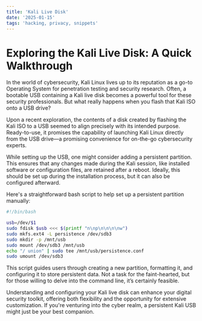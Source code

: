 ```yaml
---
title: 'Kali Live Disk'
date: '2025-01-15'
tags: 'hacking, privacy, snippets'
---
```


# Exploring the Kali Live Disk: A Quick Walkthrough

In the world of cybersecurity, Kali Linux lives up to its reputation as a go-to Operating System for penetration testing and security research. Often, a bootable USB containing a Kali live disk becomes a powerful tool for these security professionals. But what really happens when you flash that Kali ISO onto a USB drive?

Upon a recent exploration, the contents of a disk created by flashing the Kali ISO to a USB seemed to align precisely with its intended purpose. Ready-to-use, it promises the capability of launching Kali Linux directly from the USB drive—a promising convenience for on-the-go cybersecurity experts.

While setting up the USB, one might consider adding a persistent partition. This ensures that any changes made during the Kali session, like installed software or configuration files, are retained after a reboot. Ideally, this should be set up during the installation process, but it can also be configured afterward. 

Here's a straightforward bash script to help set up a persistent partition manually:

```bash
#!/bin/bash

usb=/dev/$1
sudo fdisk $usb <<< $(printf "n\np\n\n\n\nw") 
sudo mkfs.ext4 -L persistence /dev/sdb3
sudo mkdir -p /mnt/usb
sudo mount /dev/sdb3 /mnt/usb
echo "/ union" | sudo tee /mnt/usb/persistence.conf
sudo umount /dev/sdb3
```

This script guides users through creating a new partition, formatting it, and configuring it to store persistent data. Not a task for the faint-hearted, but for those willing to delve into the command line, it’s certainly feasible.

Understanding and configuring your Kali live disk can enhance your digital security toolkit, offering both flexibility and the opportunity for extensive customization. If you're venturing into the cyber realm, a persistent Kali USB might just be your best companion.
